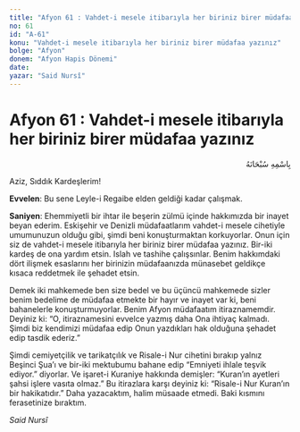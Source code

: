 ```yaml
---
title: "Afyon 61 : Vahdet-i mesele itibarıyla her biriniz birer müdafaa yazınız"
no: 61
id: "A-61"
konu: "Vahdet-i mesele itibarıyla her biriniz birer müdafaa yazınız"
bolge: "Afyon"
donem: "Afyon Hapis Dönemi"
date: 
yazar: "Said Nursî"
---
```


# Afyon 61 : Vahdet-i mesele itibarıyla her biriniz birer müdafaa yazınız

<p class="arabic" dir="rtl" title="Meal: “Her türlü noksan sıfatlardan yüce olan Allah’ın adıyla.”">بِاسْمِهِ سُبْحَانَهُ</p>

Aziz, Sıddık Kardeşlerim!

**Evvelen**: Bu sene Leyle-i Regaibe elden geldiği kadar çalışmak.

**Saniyen**: Ehemmiyetli bir ihtar ile beşerin zülmü içinde hakkımızda bir inayet beyan ederim. Eskişehir ve Denizli müdafaatlarım vahdet-i mesele cihetiyle umumunuzun olduğu gibi, şimdi beni konuşturmaktan korkuyorlar. Onun için siz de vahdet-i mesele itibarıyla her biriniz birer müdafaa yazınız. Bir-iki kardeş de ona yardım etsin. Islah ve tashihe çalışsınlar. Benim hakkımdaki dört ilişmek esaslarını her birinizin müdafaanızda münasebet geldikçe kısaca reddetmek ile şehadet etsin.

Demek iki mahkemede ben size bedel ve bu üçüncü mahkemede sizler benim bedelime de müdafaa etmekte bir hayır ve inayet var ki, beni bahanelerle konuşturmuyorlar. Benim Afyon müdafaatım itiraznamemdir. Deyiniz ki: “O, itiraznamesini evvelce yazmış daha Ona ihtiyaç kalmadı. Şimdi biz kendimizi müdafaa edip Onun yazdıkları hak olduğuna şehadet edip tasdik ederiz.”

Şimdi cemiyetçilik ve tarikatçılık ve Risale-i Nur cihetini bırakıp yalnız Beşinci Şua’ı ve bir-iki mektubumu bahane edip “Emniyeti ihlale teşvik ediyor.” diyorlar. Ve işaret-i Kuraniye hakkında demişler: “Kuran’ın ayetleri şahsi işlere vasıta olmaz.” Bu itirazlara karşı deyiniz ki: “Risale-i Nur Kuran’ın bir hakikatıdır.” Daha yazacaktım, halim müsaade etmedi. Baki kısmını ferasetinize bıraktım.

*Said Nursî*
